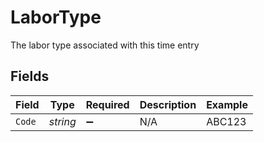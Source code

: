# LaborType

The labor type associated with this time entry


## Fields

| Field              | Type               | Required           | Description        | Example            |
| ------------------ | ------------------ | ------------------ | ------------------ | ------------------ |
| `Code`             | *string*           | :heavy_minus_sign: | N/A                | ABC123             |